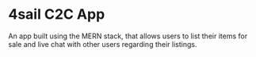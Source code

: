 # 4sail C2C App
An app built using the MERN stack, that allows users to list their items for sale and live chat with other users regarding their listings.
